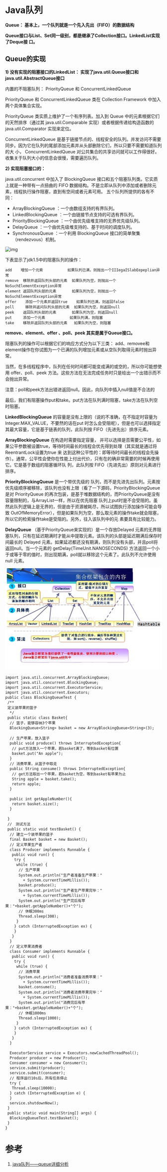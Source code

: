 # Java队列

**Queue： 基本上，一个队列就是一个先入先出（FIFO）的数据结构**

**Queue接口与List、Set同一级别，都是继承了Collection接口。LinkedList实现了Deque接 口。**

## Queue的实现


**1) 没有实现的阻塞接口的LinkedList： 实现了java.util.Queue接口和java.util.AbstractQueue接口**

内置的不阻塞队列： PriorityQueue 和 ConcurrentLinkedQueue

PriorityQueue 和 ConcurrentLinkedQueue 类在 Collection Framework 中加入两个具体集合实现。 

PriorityQueue 类实质上维护了一个有序列表。加入到 Queue 中的元素根据它们的天然排序（通过其 java.util.Comparable 实现）或者根据传递给构造函数的 java.util.Comparator 实现来定位。

ConcurrentLinkedQueue 是基于链接节点的、线程安全的队列。并发访问不需要同步。因为它在队列的尾部添加元素并从头部删除它们，所以只要不需要知道队列的大 小，  ConcurrentLinkedQueue 对公共集合的共享访问就可以工作得很好。收集关于队列大小的信息会很慢，需要遍历队列。


**2) 实现阻塞接口的：**

java.util.concurrent 中加入了 BlockingQueue 接口和五个阻塞队列类。它实质上就是一种带有一点扭曲的 FIFO 数据结构。不是立即从队列中添加或者删除元素，线程执行操作阻塞，直到有空间或者元素可用。
五个队列所提供的各有不同：

* ArrayBlockingQueue ：一个由数组支持的有界队列。
* LinkedBlockingQueue ：一个由链接节点支持的可选有界队列。
* PriorityBlockingQueue ：一个由优先级堆支持的无界优先级队列。
* DelayQueue ：一个由优先级堆支持的、基于时间的调度队列。
* SynchronousQueue ：一个利用 BlockingQueue 接口的简单聚集（rendezvous）机制。

![img](../imgs/queue1.png)

下表显示了jdk1.5中的阻塞队列的操作：

 
```
add    增加一个元索           如果队列已满，则抛出一个IIIegaISlabEepeplian异常
remove  移除并返回队列头部的元素  如果队列为空，则抛出一个NoSuchElementException异常
element 返回队列头部的元素       如果队列为空，则抛出一个NoSuchElementException异常
offer    添加一个元素并返回true    如果队列已满，则返回false
poll     移除并返问队列头部的元素  如果队列为空，则返回null
peek    返回队列头部的元素       如果队列为空，则返回null
put     添加一个元素           如果队列满，则阻塞
take    移除并返回队列头部的元素   如果队列为空，则阻塞
```
 

**remove、element、offer 、poll、peek 其实是属于Queue接口。** 

 

阻塞队列的操作可以根据它们的响应方式分为以下三类：
add、removee和element操作在你试图为一个已满的队列增加元素或从空队列取得元素时抛出异常。

当然，在多线程程序中，队列在任何时间都可能变成满的或空的，所以你可能想使用 offer、poll、peek
方法。这些方法在无法完成任务时只是给出一个出错示而不会抛出异常。

注意：poll和peek方法出错进返回null。因此，向队列中插入null值是不合法的

最后，我们有阻塞操作put和take。put方法在队列满时阻塞，take方法在队列空时阻塞。


**LinkedBlockingQueue** 的容量是没有上限的（说的不准确，在不指定时容量为Integer.MAX_VALUE，不要然的话在put
时怎么会受阻呢），但是也可以选择指定其最大容量，它是基于链表的队列，此队列按 FIFO（先进先出）排序元素。


**ArrayBlockingQueue** 在构造时需要指定容量， 并可以选择是否需要公平性，如果公平参数被设置true，等待时间最长的线程会优先得到处理（其实就是通过将ReentrantLock设置为true
来 达到这种公平性的：即等待时间最长的线程会先操作）。通常，公平性会使你在性能上付出代价，只有在的确非常需要的时候再使用它。它是基于数组的阻塞循环队 列，此队列按 FIFO（先进先出）原则对元素进行排序。


**PriorityBlockingQueue** 是一个带优先级的 队列，而不是先进先出队列。元素按优先级顺序被移除，该队列也没有上限（看了一下源码，PriorityBlockingQueue是对 PriorityQueue
的再次包装，是基于堆数据结构的，而PriorityQueue是没有容量限制的，与ArrayList一样，所以在优先阻塞 队列上put时是不会受阻的。虽然此队列逻辑上是无界的，但是由于资源被耗尽，所以试图执行添加操作可能会导致 OutOfMemoryError），但是如果队列为空，那么取元素的操作take就会阻塞，所以它的检索操作take是受阻的。另外，往入该队列中的元 素要具有比较能力。


**DelayQueue** （基于PriorityQueue来实现的）是一个存放Delayed 元素的无界阻塞队列，只有在延迟期满时才能从中提取元素。该队列的头部是延迟期满后保存时间最长的 Delayed
 元素。如果延迟都还没有期满，则队列没有头部，并且poll将返回null。当一个元素的 getDelay(TimeUnit.NANOSECONDS) 方法返回一个小于或等于零的值时，则出现期满，poll就以移除这个元素了。此队列不允许使用 null 元素。

 

![img](pics/queue2.jpg)



```
import java.util.concurrent.ArrayBlockingQueue;
import java.util.concurrent.BlockingQueue;
import java.util.concurrent.ExecutorService;
import java.util.concurrent.Executors;
public class BlockingQueueTest {
 /**
 定义装苹果的篮子
  */
 public static class Basket{
  // 篮子，能够容纳3个苹果
  BlockingQueue<String> basket = new ArrayBlockingQueue<String>(3);

  // 生产苹果，放入篮子
  public void produce() throws InterruptedException{
   // put方法放入一个苹果，若basket满了，等到basket有位置
   basket.put("An apple");
  }
  // 消费苹果，从篮子中取走
  public String consume() throws InterruptedException{
   // get方法取出一个苹果，若basket为空，等到basket有苹果为止
   String apple = basket.take();
   return apple;
  }

  public int getAppleNumber(){
   return basket.size();
  }

 }
 //　测试方法
 public static void testBasket() {
  // 建立一个装苹果的篮子
  final Basket basket = new Basket();
  // 定义苹果生产者
  class Producer implements Runnable {
   public void run() {
    try {
     while (true) {
      // 生产苹果
      System.out.println("生产者准备生产苹果：" 
        + System.currentTimeMillis());
      basket.produce();
      System.out.println("生产者生产苹果完毕：" 
        + System.currentTimeMillis());
      System.out.println("生产完后有苹果："+basket.getAppleNumber()+"个");
      // 休眠300ms
      Thread.sleep(300);
     }
    } catch (InterruptedException ex) {
    }
   }
  }
  // 定义苹果消费者
  class Consumer implements Runnable {
   public void run() {
    try {
     while (true) {
      // 消费苹果
      System.out.println("消费者准备消费苹果：" 
        + System.currentTimeMillis());
      basket.consume();
      System.out.println("消费者消费苹果完毕：" 
        + System.currentTimeMillis());
      System.out.println("消费完后有苹果："+basket.getAppleNumber()+"个");
      // 休眠1000ms
      Thread.sleep(1000);
     }
    } catch (InterruptedException ex) {
    }
   }
  }

  ExecutorService service = Executors.newCachedThreadPool();
  Producer producer = new Producer();
  Consumer consumer = new Consumer();
  service.submit(producer);
  service.submit(consumer);
  // 程序运行10s后，所有任务停止
  try {
   Thread.sleep(10000);
  } catch (InterruptedException e) {
  }
  service.shutdownNow();
 }
 public static void main(String[] args) {
  BlockingQueueTest.testBasket();
 }
}
```



# 参考

1. [java队列——queue详细分析](https://www.cnblogs.com/lemon-flm/p/7877898.html)